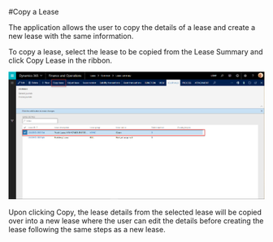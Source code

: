 #Copy a Lease

The application allows the user to copy the details of a lease and create a new lease with the same information. 

To copy a lease, select the lease to be copied from the Lease Summary and click Copy Lease in the ribbon.

![Copy lease](https://github.com/anhpnguyen/crowe-ss-bot/blob/master/leased-asset-calculator/img/copy-lease-1.png "copy lease")
 

Upon clicking Copy, the lease details from the selected lease will be copied over into a new lease where the user can edit the details before creating the lease following the same steps as a new lease.

 
	